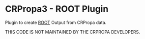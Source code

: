 CRPropa3  - ROOT Plugin
=======================
Plugin to create [ROOT](http://root.cern.ch) Output from CRPropa data.

THIS CODE IS NOT MAINTAINED BY THE CRPROPA DEVELOPERS.
